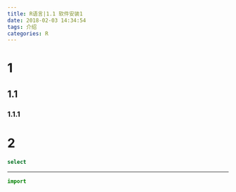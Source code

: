 ```yaml
---
title: R语言|1.1 软件安装1
date: 2018-02-03 14:34:54
tags: 介绍
categories: R
---
```

# 1
## 1.1
### 1.1.1
# 2
```sql
select
```
---
```python
import
```
